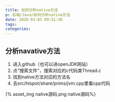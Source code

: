 ```yaml
---
title: 如何分析native方法
p: 后端/Java/如何分析native方法
date: 2020-03-03 09:51:36
tags:
categories:
---
```


## 分析navative方法

1. 进入github（也可以进openJDK网站）
2. 点“搜索文件”，搜索对应的c代码类Thread.c
3. 找到native方法对应的方法名
4. 去src/htspot/share/prims/jvm.cpp里看cpp代码

{% asset_img native源码.png native源码%}
